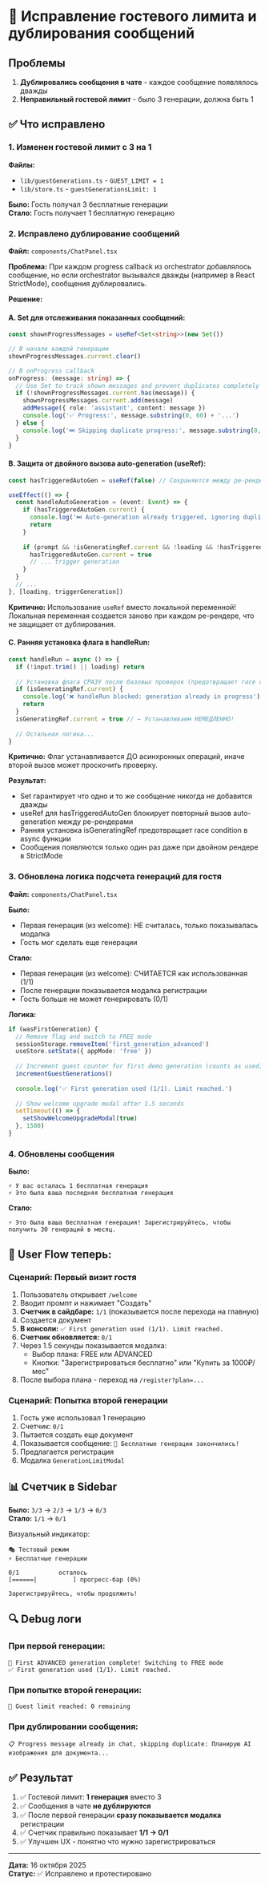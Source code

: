 # 🔧 Исправление гостевого лимита и дублирования сообщений

## Проблемы
1. **Дублировались сообщения в чате** - каждое сообщение появлялось дважды
2. **Неправильный гостевой лимит** - было 3 генерации, должна быть 1

## ✅ Что исправлено

### 1. **Изменен гостевой лимит с 3 на 1**

**Файлы:**
- `lib/guestGenerations.ts` - `GUEST_LIMIT = 1`
- `lib/store.ts` - `guestGenerationsLimit: 1`

**Было:** Гость получал 3 бесплатные генерации  
**Стало:** Гость получает 1 бесплатную генерацию

### 2. **Исправлено дублирование сообщений**

**Файл:** `components/ChatPanel.tsx`

**Проблема:** 
При каждом progress callback из orchestrator добавлялось сообщение, но если orchestrator вызывался дважды (например в React StrictMode), сообщения дублировались.

**Решение:**

#### A. Set для отслеживания показанных сообщений:
```typescript
const shownProgressMessages = useRef<Set<string>>(new Set())

// В начале каждой генерации
shownProgressMessages.current.clear()

// В onProgress callback
onProgress: (message: string) => {
  // Use Set to track shown messages and prevent duplicates completely
  if (!shownProgressMessages.current.has(message)) {
    shownProgressMessages.current.add(message)
    addMessage({ role: 'assistant', content: message })
    console.log('✅ Progress:', message.substring(0, 60) + '...')
  } else {
    console.log('⏭️ Skipping duplicate progress:', message.substring(0, 60) + '...')
  }
}
```

#### B. Защита от двойного вызова auto-generation (useRef):
```typescript
const hasTriggeredAutoGen = useRef(false) // Сохраняется между ре-рендерами

useEffect(() => {
  const handleAutoGeneration = (event: Event) => {
    if (hasTriggeredAutoGen.current) {
      console.log('⏭️ Auto-generation already triggered, ignoring duplicate event')
      return
    }
    
    if (prompt && !isGeneratingRef.current && !loading && !hasTriggeredAutoGen.current) {
      hasTriggeredAutoGen.current = true
      // ... trigger generation
    }
  }
  // ...
}, [loading, triggerGeneration])
```

**Критично:** Использование `useRef` вместо локальной переменной! Локальная переменная создается заново при каждом ре-рендере, что не защищает от дублирования.

#### C. Ранняя установка флага в handleRun:
```typescript
const handleRun = async () => {
  if (!input.trim() || loading) return
  
  // Установка флага СРАЗУ после базовых проверок (предотвращает race condition)
  if (isGeneratingRef.current) {
    console.log('❌ handleRun blocked: generation already in progress')
    return
  }
  isGeneratingRef.current = true // ← Устанавливаем НЕМЕДЛЕННО!
  
  // Остальная логика...
}
```

**Критично:** Флаг устанавливается ДО асинхронных операций, иначе второй вызов может проскочить проверку.

**Результат:** 
- Set гарантирует что одно и то же сообщение никогда не добавится дважды
- useRef для hasTriggeredAutoGen блокирует повторный вызов auto-generation между ре-рендерами
- Ранняя установка isGeneratingRef предотвращает race condition в async функции
- Сообщения появляются только один раз даже при двойном рендере в StrictMode

### 3. **Обновлена логика подсчета генераций для гостя**

**Файл:** `components/ChatPanel.tsx`

**Было:**
- Первая генерация (из welcome): НЕ считалась, только показывалась модалка
- Гость мог сделать еще генерации

**Стало:**
- Первая генерация (из welcome): СЧИТАЕТСЯ как использованная (1/1)
- После генерации показывается модалка регистрации
- Гость больше не может генерировать (0/1)

**Логика:**
```typescript
if (wasFirstGeneration) {
  // Remove flag and switch to FREE mode
  sessionStorage.removeItem('first_generation_advanced')
  useStore.setState({ appMode: 'free' })
  
  // Increment guest counter for first demo generation (counts as used)
  incrementGuestGenerations()
  
  console.log('✅ First generation used (1/1). Limit reached.')
  
  // Show welcome upgrade modal after 1.5 seconds
  setTimeout(() => {
    setShowWelcomeUpgradeModal(true)
  }, 1500)
}
```

### 4. **Обновлены сообщения**

**Было:**
```
⚡ У вас осталась 1 бесплатная генерация
⚡ Это была ваша последняя бесплатная генерация
```

**Стало:**
```
⚡ Это была ваша бесплатная генерация! Зарегистрируйтесь, чтобы получить 30 генераций в месяц.
```

## 🎯 User Flow теперь:

### Сценарий: Первый визит гостя

1. Пользователь открывает `/welcome`
2. Вводит промпт и нажимает "Создать"
3. **Счетчик в сайдбаре:** `1/1` (показывается после перехода на главную)
4. Создается документ
5. **В консоли:** `✅ First generation used (1/1). Limit reached.`
6. **Счетчик обновляется:** `0/1`
7. Через 1.5 секунды показывается модалка:
   - Выбор плана: FREE или ADVANCED
   - Кнопки: "Зарегистрироваться бесплатно" или "Купить за 1000₽/мес"
8. После выбора плана - переход на `/register?plan=...`

### Сценарий: Попытка второй генерации

1. Гость уже использовал 1 генерацию
2. Счетчик: `0/1`
3. Пытается создать еще документ
4. Показывается сообщение: `🚫 Бесплатные генерации закончились!`
5. Предлагается регистрация
6. Модалка `GenerationLimitModal`

## 📊 Счетчик в Sidebar

**Было:** `3/3` → `2/3` → `1/3` → `0/3`  
**Стало:** `1/1` → `0/1`

Визуальный индикатор:
```
🎭 Тестовый режим
⚡ Бесплатные генерации

0/1           осталось
[======|          ] прогресс-бар (0%)

Зарегистрируйтесь, чтобы продолжить!
```

## 🔍 Debug логи

### При первой генерации:
```
🎁 First ADVANCED generation complete! Switching to FREE mode
✅ First generation used (1/1). Limit reached.
```

### При попытке второй генерации:
```
🚫 Guest limit reached: 0 remaining
```

### При дублировании сообщения:
```
📋 Progress message already in chat, skipping duplicate: Планирую AI изображения для документа...
```

## ✅ Результат

1. ✅ Гостевой лимит: **1 генерация** вместо 3
2. ✅ Сообщения в чате **не дублируются**
3. ✅ После первой генерации **сразу показывается модалка** регистрации
4. ✅ Счетчик правильно показывает **1/1 → 0/1**
5. ✅ Улучшен UX - понятно что нужно зарегистрироваться

---

**Дата:** 16 октября 2025  
**Статус:** ✅ Исправлено и протестировано

